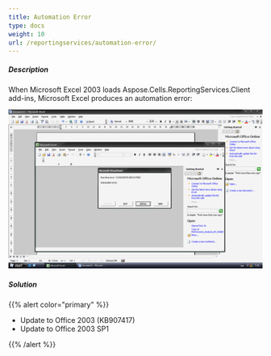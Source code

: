 ```yaml
---
title: Automation Error
type: docs
weight: 10
url: /reportingservices/automation-error/
---
```


##### **Description**
When Microsoft Excel 2003 loads Aspose.Cells.ReportingServices.Client add-ins, Microsoft Excel produces an automation error: 

![todo:image_alt_text](automation-error_1.png)
##### **Solution**
{{% alert color="primary" %}} 

- Update to Office 2003 (KB907417)
- Update to Office 2003 SP1

{{% /alert %}}
